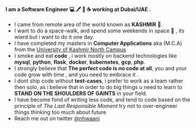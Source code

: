 #### I am a **Software Engineer** :computer: :pen: :notebook: :coffee: working at Dubai/UAE .
- I came from remote area of the world known as **KASHMIR** :sunrise_over_mountains:. 
- I want to do a space-walk, and spend some weekends in space :rocket: , its wierd but i want to do it one day.
- I have completed my masters in **Computer Applications** aka (M.C.A) from the [University of Kashmir North Campus](http://northcampus.uok.edu.in/)
- I smoke and eat **code** , i work mostly on backend technologies like **mysql**, **python**, **flask**, **docker**, **kubernetes**, **gcp**, **php**.
- I strongly believe that **The perfect code is no code at all**, you and your code grow with time , and you need to embrace it .
- I dont ship code without **test-cases**, i prefer to work as a team rather then solo, as i believe that in order to do big things u need to learn to **STAND ON THE SHOULDERS OF GAINTS** in your field.
- I have become fond of writing less code, and tend to code based on the principle of *The Last Responsible Moment* try not to over-engineer things thinking too much about future
- Reach me out on twitter [@nhwaani](https://twitter.com/nhwaani)
